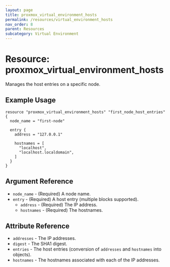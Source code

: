 ```yaml
---
layout: page
title: proxmox_virtual_environment_hosts
permalink: /resources/virtual_environment_hosts
nav_order: 8
parent: Resources
subcategory: Virtual Environment
---
```


# Resource: proxmox_virtual_environment_hosts

Manages the host entries on a specific node.

## Example Usage

```
resource "proxmox_virtual_environment_hosts" "first_node_host_entries" {
  node_name = "first-node"

  entry {
    address = "127.0.0.1"

    hostnames = [
      "localhost",
      "localhost.localdomain",
    ]
  }
}
```

## Argument Reference

* `node_name` - (Required) A node name.
* `entry` - (Required) A host entry (multiple blocks supported).
    * `address` - (Required) The IP address.
    * `hostnames` - (Required) The hostnames.

## Attribute Reference

* `addresses` - The IP addresses.
* `digest` - The SHA1 digest.
* `entries` - The host entries (conversion of `addresses` and `hostnames` into objects).
* `hostnames` - The hostnames associated with each of the IP addresses.
